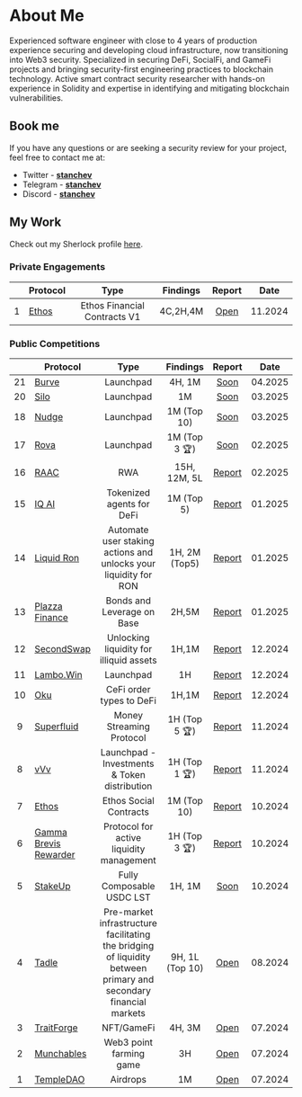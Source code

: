 # About Me

Experienced software engineer with close to 4 years of production experience securing
and developing cloud infrastructure, now transitioning into Web3 security. Specialized in
securing DeFi, SocialFi, and GameFi projects and bringing security-first engineering
practices to blockchain technology. Active smart contract security researcher with hands-on
experience in Solidity and expertise in identifying and mitigating blockchain vulnerabilities.

## Book me

If you have any questions or are seeking a security review for your project, feel free to contact me at:

- Twitter - [**stanchev**](https://twitter.com/stanchev_33)
- Telegram - [**stanchev**](https://t.me/stanchev_33) 
- Discord - [**stanchev**](https://discordapp.com/users/263007614798004225)

## My Work

Check out my Sherlock profile [here](https://audits.sherlock.xyz/watson/stanchev).

### Private Engagements

|    | **Protocol** | Type | Findings | Report | Date |
|:--:|-----------------|:----------------:|:------------------:|:------------------:|:------------------------:|
| 1     | [Ethos](https://x.com/ethos_network) | Ethos Financial Contracts V1| 4C,2H,4M |     [Open](https://github.com/056Security/audits/blob/main/private/Ethos-security-review.pdf)       | 11.2024    |

### Public Competitions

|    | **Protocol** | Type | Findings | Report | Date |
|:--:|-----------------|:----------------:|:------------------:|:------------------:|:------------------------:|
| 21    | [Burve]()      |   Launchpad      | 4H, 1M | [Soon]()           | 04.2025    |
| 20    | [Silo]()      |   Launchpad      | 1M | [Soon]()           | 03.2025    |
| 18    | [Nudge]()      |   Launchpad      | 1M (Top 10) | [Soon]()           | 03.2025    |
| 17    | [Rova]()      |   Launchpad      | 1M (Top 3 🏆) | [Soon]()           | 02.2025    |
| 16    | [RAAC](https://raac.io/)      |   RWA      | 15H, 12M, 5L | [Report](https://codehawks.cyfrin.io/c/2025-02-raac/results?lt=contest&page=2&sc=reward&sj=reward&t=report)           | 02.2025    |
| 15    | [IQ AI]()      |   Tokenized agents for DeFi      | 1M (Top 5) | [Report](https://code4rena.com/reports/2025-01-iq-ai)           | 01.2025    |
| 14    | [Liquid Ron]()      |   Automate user staking actions and unlocks your liquidity for RON     | 1H, 2M (Top5) | [Report](https://code4rena.com/reports/2025-01-liquid-ron)           | 01.2025    |
| 13    | [Plazza Finance](https://audits.sherlock.xyz/contests/682)      |   Bonds and Leverage on Base     | 2H,5M | [Report](https://audits.sherlock.xyz/contests/682/report)           | 01.2025    |
| 12    | [SecondSwap]()      |   Unlocking liquidity for illiquid assets     | 1H,1M | [Report](https://code4rena.com/reports/2024-12-secondswap)           | 12.2024    |
| 11    | [Lambo.Win]()      |   Launchpad     | 1H | [Report](https://code4rena.com/reports/2024-12-lambowin)           | 12.2024    |
| 10    | [Oku](https://audits.sherlock.xyz/contests/641)      |   CeFi order types to DeFi     | 1H,1M | [Report](https://audits.sherlock.xyz/contests/641/report)           | 12.2024    |
| 9    | [Superfluid](https://audits.sherlock.xyz/contests/648?filter=questions)      |    Money Streaming Protocol     | 1H (Top 5 🏆) | [Report](https://audits.sherlock.xyz/contests/648/report)           | 11.2024    |
| 8    | [vVv](https://audits.sherlock.xyz/contests/647)      |     Launchpad - Investments & Token distribution    | 1H (Top 1 🏆) | [Report](https://audits.sherlock.xyz/contests/647/report)           | 11.2024    |
| 7    | [Ethos](https://x.com/ethos_network)    |     Ethos Social Contracts| 1M (Top 10) |     [Report](https://audits.sherlock.xyz/contests/584/report)       | 10.2024    |
| 6    | [Gamma Brevis Rewarder](https://audits.sherlock.xyz/contests/496)      |     Protocol for active liquidity management     | 1H (Top 3 🏆) | [Report](https://audits.sherlock.xyz/contests/496/report)           | 10.2024    |
| 5    | [StakeUp]()      |    Fully Composable USDC LST     | 1H, 1M| [Soon]()           | 10.2024    |
| 4     | [Tadle](https://codehawks.cyfrin.io/c/2024-08-tadle) |    Pre-market infrastructure facilitating the bridging of liquidity between primary and secondary financial markets      | 9H, 1L (Top 10) | [Open](https://codehawks.cyfrin.io/c/2024-08-tadle/results?lt=contest&sc=reward&sj=reward&page=1&t=report)           | 08.2024 |
| 3     | [TraitForge](https://code4rena.com/audits/2024-07-traitforge) |  NFT/GameFi    | 4H, 3M       | [Open](https://code4rena.com/reports/2024-07-traitforge) | 07.2024 |
| 2     | [Munchables](https://code4rena.com/audits/2024-07-munchables) |   Web3 point farming game    | 3H           | [Open](https://code4rena.com/reports/2024-07-munchables) | 07.2024 |
| 1     | [TempleDAO](https://codehawks.cyfrin.io/c/2024-07-templegold) |   Airdrops       | 1M           | [Open](https://codehawks.cyfrin.io/c/2024-07-templegold/results?lt=contest&sc=reward&sj=reward&page=1&t=report)     | 07.2024 |
